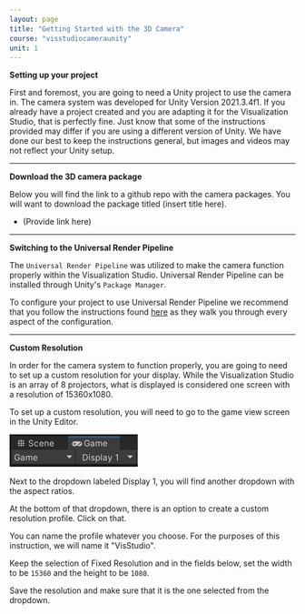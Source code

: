 ```yaml
---
layout: page
title: "Getting Started with the 3D Camera"
course: "visstudiocameraunity"
unit: 1
---
```


**Setting up your project**

First and foremost, you are going to need a Unity project to use the camera in. The camera system was developed for Unity Version 2021.3.4f1. If you already have a project created and you are adapting it for the Visualization Studio, that is perfectly fine. Just know that some of the instructions provided may differ if you are using a different version of Unity. We have done our best to keep the instructions general, but images and videos may not reflect your Unity setup.

---

**Download the 3D camera package**

Below you will find the link to a github repo with the camera packages. You will want to download the package titled (insert title here).

* (Provide link here)

---

**Switching to the Universal Render Pipeline**

The ```Universal Render Pipeline``` was utilized to make the camera function properly within the Visualization Studio. Universal Render Pipeline can be installed through Unity's ```Package Manager```.

To configure your project to use Universal Render Pipeline we recommend that you follow the instructions found [here](https://www.tomstephensondeveloper.co.uk/post/unity-universal-render-pipeline-urp-initial-setup) as they walk you through every aspect of the configuration.

---

**Custom Resolution**

In order for the camera system to function properly, you are going to need to set up a custom resolution for your display. While the Visualization Studio is an array of 8 projectors, what is displayed is considered one screen with a resolution of 15360x1080.

To set up a custom resolution, you will need to go to the game view screen in the Unity Editor.

![Switch to game view](courses\visstudiocameraunity\images\firstpersoncameraimages\gettingstarted\gameview.png)

Next to the dropdown labeled Display 1, you will find another dropdown with the aspect ratios.

At the bottom of that dropdown, there is an option to create a custom resolution profile. Click on that.

You can name the profile whatever you choose. For the purposes of this instruction, we will name it "VisStudio".

Keep the selection of Fixed Resolution and in the fields below, set the width to be ```15360``` and the height to be ```1080```.

Save the resolution and make sure that it is the one selected from the dropdown.